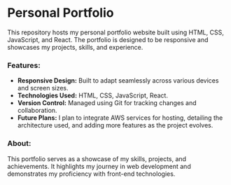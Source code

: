 # Personal Portfolio

This repository hosts my personal portfolio website built using HTML, CSS, JavaScript, and React. The portfolio is designed to be responsive and showcases my projects, skills, and experience.

### Features:
- **Responsive Design:** Built to adapt seamlessly across various devices and screen sizes.
- **Technologies Used:** HTML, CSS, JavaScript, React.
- **Version Control:** Managed using Git for tracking changes and collaboration.
- **Future Plans:** I plan to integrate AWS services for hosting, detailing the architecture used, and adding more features as the project evolves.

### About:
This portfolio serves as a showcase of my skills, projects, and achievements. It highlights my journey in web development and demonstrates my proficiency with front-end technologies.
